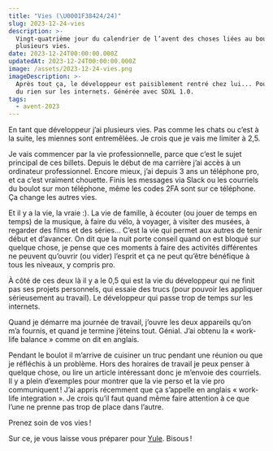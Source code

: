 ```yaml
---
title: "Vies (\U0001F38424/24)"
slug: 2023-12-24-vies
description: >-
  Vingt-quatrième jour du calendrier de l’avent des choses liées au boulot :
  plusieurs vies.
date: 2023-12-24T00:00:00.000Z
updatedAt: 2023-12-24T00:00:00.000Z
image: /assets/2023-12-24-vies.png
imageDescription: >-
  Après tout ça, le développeur est paisiblement rentré chez lui... Pour faire
  du rien sur les internets. Générée avec SDXL 1.0.
tags:
  - avent-2023
---
```


En tant que développeur j’ai plusieurs vies. Pas comme les chats ou c’est à la suite, les miennes sont entremêlées. Je crois que je vais me limiter à 2,5.

Je vais commencer par la vie professionnelle, parce que c’est le sujet principal de ces billets. Depuis le début de ma carrière j’ai accès à un ordinateur professionnel. Encore mieux, j’ai depuis 3 ans un téléphone pro, et ca c’est vraiment chouette. Finis les messages via Slack ou les courriels du boulot sur mon téléphone, même les codes 2FA sont sur ce téléphone. Ça change les autres vies.

Et il y a la vie, la vraie :). La vie de famille, à écouter (ou jouer de temps en temps) de la musique, à faire du vélo, à voyager, à visiter des musées, à regarder des films et des séries… C’est la vie qui permet aux autres de tenir début et d’avancer. On dit que la nuit porte conseil quand on est bloqué sur quelque chose, je pense que ces moments à faire des activités différentes ne peuvent qu’ouvrir (ou vider) l’esprit et ça ne peut qu’être bénéfique à tous les niveaux, y compris pro.

À côté de ces deux là il y a le 0,5 qui est la vie du développeur qui ne finit pas ses projets personnels, qui essaie des trucs (pour pouvoir les appliquer sérieusement au travail). Le développeur qui passe trop de temps sur les internets.

Quand je démarre ma journée de travail, j’ouvre les deux appareils qu’on m’a fournis, et quand je termine j’éteins tout. Génial. J’ai obtenu la « work-life balance » comme on dit en anglais.

Pendant le boulot il m’arrive de cuisiner un truc pendant une réunion ou que je réfléchis à un problème. Hors des horaires de travail je peux penser à quelque chose, ou lire un article intéressant donc je m’envoie des courriels. Il y a plein d’exemples pour montrer que la vie perso et la vie pro communiquent ! J’ai appris récemment que ça s’appelle en anglais « work-life integration ». Je crois qu’il faut quand même faire attention à ce que l’une ne prenne pas trop de place dans l’autre.

Prenez soin de vos vies !

Sur ce, je vous laisse vous préparer pour [Yule](https://fr.m.wikipedia.org/wiki/Yule). Bisous !
